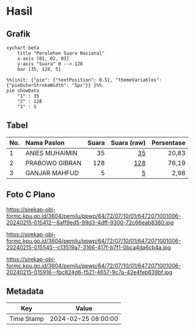 # Hasil

## Grafik

```mermaid
xychart-beta
    title "Perolehan Suara Nasional"
    x-axis [01, 02, 03]
    y-axis "Suara" 0 --> 128
    bar [35, 128, 5]
```

```mermaid
%%{init: {"pie": {"textPosition": 0.5}, "themeVariables": {"pieOuterStrokeWidth": "5px"}} }%%
pie showData
    "1" : 35
    "2" : 128
    "3" : 5
```

## Tabel

| No. | Nama Paslon    | Suara | Suara (raw) | Persentase |
|:--- |:-------------- | -----:| -----------:| ----------:|
| 1   | ANIES MUHAIMIN | 35    | [35][p-1]   | 20,83      |
| 2   | PRABOWO GIBRAN | 128   | [128][p-2]  | 76,19      |
| 3   | GANJAR MAHFUD  | 5     | [5][p-3]    | 2,98       |


[p-1]: https://github.com/gigit-pemilu/pemilu-2024/blob/main/pilpres/hitung-suara/sub/64-kalimantan-timur/sub/72-kota-samarinda/sub/07-sambutan/sub/1001-sungai-kapih/sub/006-tps/sub/paslon-1.txt
[p-2]: https://github.com/gigit-pemilu/pemilu-2024/blob/main/pilpres/hitung-suara/sub/64-kalimantan-timur/sub/72-kota-samarinda/sub/07-sambutan/sub/1001-sungai-kapih/sub/006-tps/sub/paslon-2.txt
[p-3]: https://github.com/gigit-pemilu/pemilu-2024/blob/main/pilpres/hitung-suara/sub/64-kalimantan-timur/sub/72-kota-samarinda/sub/07-sambutan/sub/1001-sungai-kapih/sub/006-tps/sub/paslon-3.txt

## Foto C Plano

https://sirekap-obj-formc.kpu.go.id/3604/pemilu/ppwp/64/72/07/10/01/6472071001006-20240215-015412--8aff9ed5-99d3-4dff-9300-72c66eab8360.jpg

https://sirekap-obj-formc.kpu.go.id/3604/pemilu/ppwp/64/72/07/10/01/6472071001006-20240215-015545--c13519a7-3166-417f-b7f1-0bca4da6cb4a.jpg

https://sirekap-obj-formc.kpu.go.id/3604/pemilu/ppwp/64/72/07/10/01/6472071001006-20240215-015916--fbc824d6-f521-4657-9c7a-42e4feb639bf.jpg


## Metadata

| Key        | Value               |
| ---------- | ------------------- |
| Time Stamp | 2024-02-25 08:00:00 |



